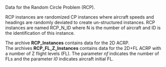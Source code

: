 Data for the Random Circle Problem (RCP).

RCP instances are randomized CP instances where aircraft speeds and headings are randomly deviated to create un-structured instances. RCP instances are named RCP_N_ID where N is the number of aircraft and ID is the identification of this instance.  

The archive __RCP_Instances__ contains data for the 2D ACRP.  
The archives __RCP_FL_Z_Instances__ contains data for the 2D+FL ACRP with a number of Z flight levels (FL). The parameter _nf_ indicates the number of FLs and the parameter _l0_ indicates aircraft initial FL.
